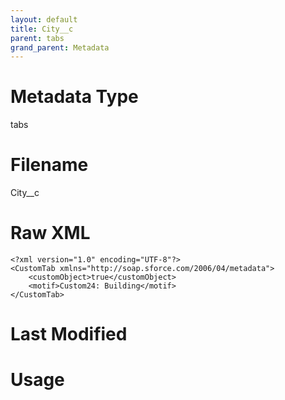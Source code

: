 ```yaml
---
layout: default
title: City__c
parent: tabs
grand_parent: Metadata
---
```

# Metadata Type
tabs


# Filename 
City__c


# Raw XML
```
<?xml version="1.0" encoding="UTF-8"?>
<CustomTab xmlns="http://soap.sforce.com/2006/04/metadata">
    <customObject>true</customObject>
    <motif>Custom24: Building</motif>
</CustomTab>
```


# Last Modified


# Usage
